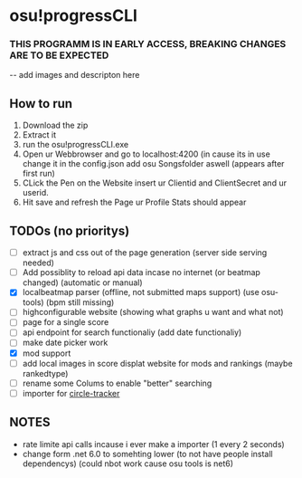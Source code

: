 # osu!progressCLI  
### THIS PROGRAMM IS IN EARLY ACCESS, BREAKING CHANGES ARE TO BE EXPECTED

-- add images and descripton here

## How to run
1. Download the zip
2. Extract it
3. run the osu!progressCLI.exe
4. Open ur Webbrowser and go to localhost:4200 (in cause its in use change it in the config.json add osu Songsfolder aswell (appears after first run)
5. CLick the Pen on the Website insert ur Clientid and ClientSecret and ur userid.
6. Hit save and refresh the Page ur Profile Stats should appear

## TODOs (no prioritys)

- [ ] extract js and css out of the page generation (server side serving needed)
- [ ] Add possiblity to reload api data incase no internet (or beatmap changed)  (automatic or manual)
- [x] localbeatmap parser (offline, not submitted maps support) (use osu-tools) (bpm still missing)
- [ ] highconfigurable website (showing what graphs u want and what not)
- [ ] page for a single score
- [ ] api endpoint for search functionaliy (add date functionaliy)
- [ ] make date picker work
- [x] mod support
- [ ] add local images in score displat website for mods and rankings (maybe rankedtype)
- [ ] rename some Colums to enable "better" searching 
- [ ] importer for [circle-tracker](https://github.com/FunOrange/circle-tracker)

## NOTES
- rate limite api calls incause i ever make a importer (1 every 2 seconds) 
- change form .net 6.0 to somehting lower (to not have people install dependencys) (could nbot work cause osu tools is net6)
